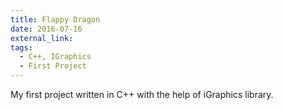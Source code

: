 ```yaml
---
title: Flappy Dragon
date: 2016-07-16
external_link: 
tags:
  - C++, IGraphics
  - First Project
---
```


My first project written in C++ with the help of iGraphics library.
<!--more-->

